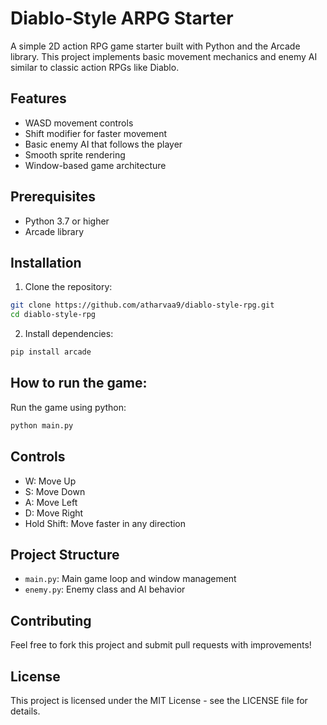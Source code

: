 # Diablo-Style ARPG Starter

A simple 2D action RPG game starter built with Python and the Arcade library. This project implements basic movement mechanics and enemy AI similar to classic action RPGs like Diablo.

## Features

- WASD movement controls
- Shift modifier for faster movement
- Basic enemy AI that follows the player
- Smooth sprite rendering
- Window-based game architecture

## Prerequisites

- Python 3.7 or higher
- Arcade library

## Installation

1. Clone the repository:

```bash
git clone https://github.com/atharvaa9/diablo-style-rpg.git
cd diablo-style-rpg
```

2. Install dependencies:

```bash
pip install arcade
```

## How to run the game:

Run the game using python:

```bash
python main.py
```

## Controls

- W: Move Up
- S: Move Down
- A: Move Left
- D: Move Right
- Hold Shift: Move faster in any direction

## Project Structure

- `main.py`: Main game loop and window management
- `enemy.py`: Enemy class and AI behavior

## Contributing

Feel free to fork this project and submit pull requests with improvements!

## License

This project is licensed under the MIT License - see the LICENSE file for details.
